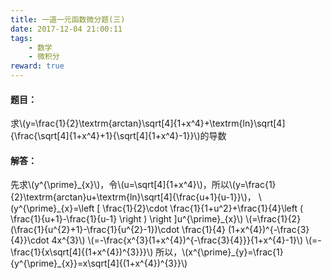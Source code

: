 ```yaml
---
title: 一道一元函数微分题(三)
date: 2017-12-04 21:00:11
tags: 
    - 数学
    - 微积分
reward: true
---
```

#### 题目：

求\\(y=\\frac{1}{2}\\textrm{arctan}\\sqrt[4]{1+x^4}+\\textrm{ln}\\sqrt[4]{\\frac{\\sqrt[4]{1+x^4}+1}{\\sqrt[4]{1+x^4}-1}}\\)的导数
<!-- more -->
#### 解答：

先求\\(y^{\\prime}\_{x}\\)，令\\(u=\\sqrt[4]{1+x^4}\\)，所以\\(y=\\frac{1}{2}\\textrm{arctan}u+\\textrm{ln}\\sqrt[4]{\\frac{u+1}{u-1}}\\)，
\\(y^{\\prime}\_{x}=\\left [ \\frac{1}{2}\\cdot \\frac{1}{1+u^2}+\\frac{1}{4}\\left ( \\frac{1}{u+1}-\\frac{1}{u-1} \\right ) \\right ]u^{\\prime}\_{x}\\)
\\(=\\frac{1}{2}(\\frac{1}{u^{2}+1}-\\frac{1}{u^{2}-1})\\cdot \\frac{1}{4} (1+x^{4})^{-\\frac{3}{4}}\\cdot 4x^{3}\\)
\\(=-\\frac{x^{3}(1+x^{4})^{-\\frac{3}{4}}}{1+x^{4}-1}\\)
\\(=-\\frac{1}{x\\sqrt[4]{(1+x^{4})^{3}}}\\)
所以，\\(x^{\\prime}\_{y}=\\frac{1}{y^{\\prime}\_{x}}=x\\sqrt[4]{(1+x^{4})^{3}}\\)